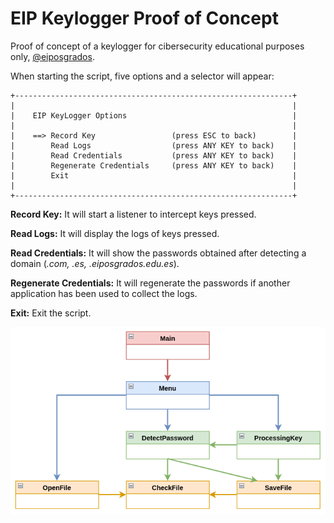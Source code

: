 # EIP Keylogger Proof of Concept
Proof of concept of a keylogger for cibersecurity educational purposes only, <a href="https://eiposgrados.com/programas/master-en-ciberseguridad/">@eiposgrados</a>.

When starting the script, five options and a selector will appear:
```
+--------------------------------------------------------------+
|                                                              |
|    EIP KeyLogger Options                                     |
|                                                              |
|    ==> Record Key                 (press ESC to back)        |
|        Read Logs                  (press ANY KEY to back)    |
|        Read Credentials           (press ANY KEY to back)    |
|        Regenerate Credentials     (press ANY KEY to back)    |
|        Exit                                                  |
|                                                              |
+--------------------------------------------------------------+

```
<b>Record Key:</b> It will start a listener to intercept keys pressed.

<b>Read Logs:</b> It will display the logs of keys pressed.

<b>Read Credentials:</b> It will show the passwords obtained after detecting a domain (<i>.com, .es, .eiposgrados.edu.es</i>).

<b>Regenerate Credentials:</b> It will regenerate the passwords if another application has been used to collect the logs.

<b>Exit:</b> Exit the script.


![UML image](uml.jpg)
